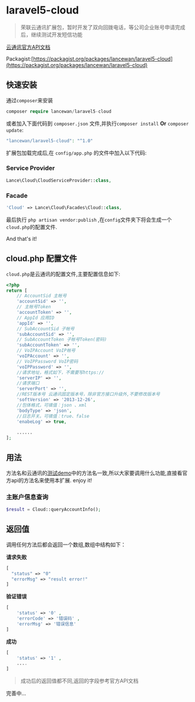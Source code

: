 # laravel5-cloud

>荣联云通讯扩展包，暂时开发了双向回拨电话，等公司企业账号申请完成后，继续测试开发短信功能

[云通讯官方API文档](http://docs.yuntongxun.com/index.php/%E9%A6%96%E9%A1%B5)

Packagist:[https://packagist.org/packages/lancewan/laravel5-cloud](https://packagist.org/packages/lancewan/laravel5-cloud)

## 快速安装

通过`composer`来安装

```php
composer require lancewan/laravel5-cloud
```

或者加入下面代码到 `composer.json` 文件,并执行`composer install` **Or** `composer update`:

```php
"lancewan/laravel5-cloud": "^1.0"
```
扩展包加载完成后,在 `config/app.php` 的文件中加入以下代码:

### Service Provider
```php
Lance\Cloud\CloudServiceProvider::class,
```

### Facade
```php
'Cloud'	=> Lance\Cloud\Facades\Cloud::class,
```

最后执行 `php artisan vendor:publish` ,在`config`文件夹下将会生成一个`cloud.php`的配置文件.

And that's it! 

## cloud.php 配置文件
`cloud.php`是云通讯的配置文件,主要配置信息如下:

```php
<?php
return [
	// AccountSid 主帐号
	'accountSid' => '',
	// 主帐号Token
	'accountToken' => '',
	// AppId 应用ID
	'appId' => '',
	// SubAccountSid 子帐号
	'subAccountSid' => '',
	// SubAccountToken 子帐号Token(密码)
	'subAccountToken' => '',
	// VoIPAccount VoIP帐号
	'voIPAccount' => '',
	// VoIPPassword VoIP密码
	'voIPPassword' => '', 
	//请求地址，格式如下，不需要写https://
	'serverIP' => '',
	//请求端口
	'serverPort' => '',
	//REST版本号 云通讯固定版本号，除非官方接口升级外,不要修改版本号
	'softVersion' => '2013-12-26',
	//包体格式，可填值：json 、xml
	'bodyType' => 'json',
	//日志开关。可填值：true、false
	'enabeLog' => true,
	
	......
];
```

## 用法
方法名和云通讯的[测试demo](http://docs.yuntongxun.com/index.php/Demo%E4%B8%8B%E8%BD%BD)中的方法名一致,所以大家要调用什么功能,直接看官方api的方法名来使用本扩展. enjoy it!
### 主账户信息查询
```php
$result = Cloud::queryAccountInfo();
```

## 返回值
调用任何方法后都会返回一个数组,数组中结构如下：

**请求失败**
```php
[
  "status" => "0"
  "errorMsg" => "result error!"
]
```

**验证错误**
```php
[
	'status' => '0' , 
	'errorCode' => '错误码' , 
	'errorMsg' => '错误信息'
]
```

**成功**
```php
[
	'status' => '1' , 
	....
]
```
>成功后的返回值都不同,返回的字段参考官方API文档

完善中...